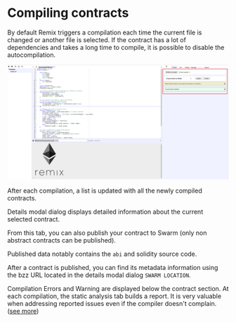 Compiling contracts
===================

By default Remix triggers a compilation each time the current file is
changed or another file is selected. If the contract has a lot of
dependencies and takes a long time to compile, it is possible to disable
the autocompilation.

![image](images/remix_compiletab.png)

After each compilation, a list is updated with all the newly compiled
contracts.

Details modal dialog displays detailed information about the current
selected contract.

From this tab, you can also publish your contract to Swarm (only non
abstract contracts can be published).

Published data notably contains the `abi` and solidity source code.

After a contract is published, you can find its metadata information
using the bzz URL located in the details modal dialog `SWARM LOCATION`.

Compilation Errors and Warning are displayed below the contract section.
At each compilation, the static analysis tab builds a report. It is very
valuable when addressing reported issues even if the compiler doesn't
complain. ([see more](http://remix.readthedocs.io/en/latest/analysis_tab.html))
